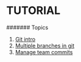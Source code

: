 # TUTORIAL


####### Topics

1. [Git intro](docs/intro)
2. [Multiple branches in git](docs/gitbranches)
3. [Manage team commits](docs/teamcommit)
